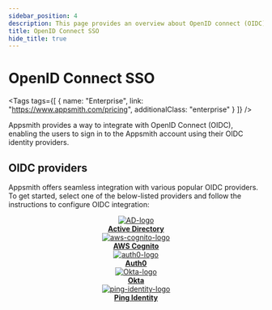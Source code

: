 ```yaml
---
sidebar_position: 4
description: This page provides an overview about OpenID connect (OIDC) and popular OIDC providers that you can configure on your Appsmith self-hosted instance.
title: OpenID Connect SSO
hide_title: true
---
```


<div className="tag-wrapper">
 <h1>OpenID Connect SSO</h1>

<Tags
tags={[
{ name: "Enterprise", link: "https://www.appsmith.com/pricing", additionalClass: "enterprise" }
]}
/>

</div>

Appsmith provides a way to integrate with OpenID Connect (OIDC), enabling the users to sign in to the Appsmith account using their OIDC identity providers.

## OIDC providers

Appsmith offers seamless integration with various popular OIDC providers. To get started, select one of the below-listed providers and follow the instructions to configure OIDC integration:

<div class="containerBorder">
    <div class="containerGrid">
        <div class="columnGrid column-one" align="center">
            <div class="containerCol">
             <a href="/getting-started/setup/instance-configuration/authentication/openid-connect-oidc/active-directory">
                <img class="containerImage" src="/img/Azure-Active-Directory.png" alt="AD-logo"/>
                </a>     
            </div> 
            <b><a href="/getting-started/setup/instance-configuration/authentication/openid-connect-oidc/active-directory">Active Directory</a></b><br/>
        </div>
        <div class="columnGrid column-two" align="center">
         <div class="containerCol">
           <a href="/getting-started/setup/instance-configuration/authentication/openid-connect-oidc/aws-cognito">
                <img class="containerImage" src="/img/aws-cognito.png" alt="aws-cognito-logo"/>
                </a>   
            </div> 
            <b><a href="/getting-started/setup/instance-configuration/authentication/openid-connect-oidc/aws-cognito">AWS Cognito</a></b> 
        </div>    
        <div class="columnGrid column-three" align="center">
          <div class="containerCol">
           <a href="/getting-started/setup/instance-configuration/authentication/openid-connect-oidc/auth0">
                <img class="containerImage" src="/img/auth0.png" alt="auth0-logo"/>
                </a> 
            </div> 
            <b><a href="/getting-started/setup/instance-configuration/authentication/openid-connect-oidc/auth0">Auth0</a></b><br/>     
        </div>
    </div>
    <div class="containerGrid">
        <div class="columnGrid column-one" align="center">
           <div class="containerCol">
            <a href="/getting-started/setup/instance-configuration/authentication/openid-connect-oidc/okta">
                <img class="containerImage" src="/img/okta.png" alt="Okta-logo"/>
                </a>   
            </div> 
            <b><a href="/getting-started/setup/instance-configuration/authentication/openid-connect-oidc/okta">Okta</a></b>
        </div>    
        <div class="columnGrid column-two" align="center">
            <div class="containerCol">
             <a href="/getting-started/setup/instance-configuration/authentication/openid-connect-oidc/ping-identity">
                <img class="containerImage" src="/img/ping_identity.png" alt="ping-identity-logo"/>
                </a>   
            </div> 
            <b><a href="/getting-started/setup/instance-configuration/authentication/openid-connect-oidc/ping-identity">Ping Identity</a></b>   
        </div>
         <div class="columnGrid column-three" align="center">
        </div>
    </div>
</div>
